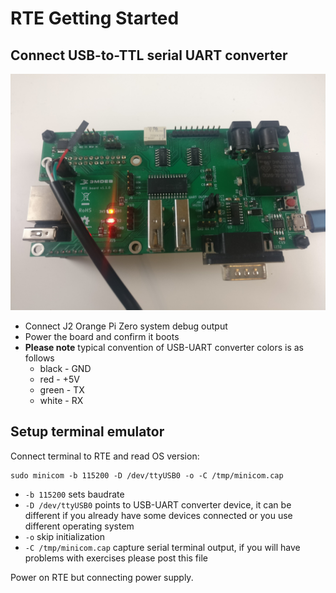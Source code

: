 # RTE Getting Started

## Connect USB-to-TTL serial UART converter

<center>

![](../../../images/rte-boot.jpg)

</center>

* Connect J2 Orange Pi Zero system debug output
* Power the board and confirm it boots
* **Please note** typical convention of USB-UART converter colors is as follows
    * black - GND
    * red - +5V
    * green - TX
    * white - RX

## Setup terminal emulator

Connect terminal to RTE and read OS version:

```shell
sudo minicom -b 115200 -D /dev/ttyUSB0 -o -C /tmp/minicom.cap
```

* `-b 115200` sets baudrate
* `-D /dev/ttyUSB0` points to USB-UART converter device, it can be different if
  you already have some devices connected or you use different operating system
* `-o` skip initialization
* `-C /tmp/minicom.cap` capture serial terminal output, if you will have
  problems with exercises please post this file

Power on RTE but connecting power supply.

